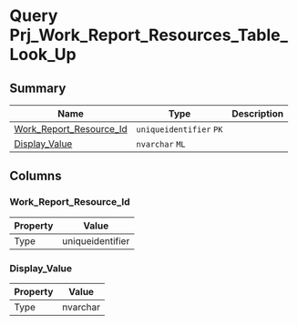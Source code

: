 # Query Prj_Work_Report_Resources_Table_Look_Up


## Summary

| Name | Type | Description |
| - | - | --- |
|[Work_Report_Resource_Id](#work_report_resource_id)|`uniqueidentifier` `PK`||
|[Display_Value](#display_value)|`nvarchar` `ML`||

## Columns

### Work_Report_Resource_Id

| Property | Value |
| - | - |
|Type|uniqueidentifier|

### Display_Value

| Property | Value |
| - | - |
|Type|nvarchar|


